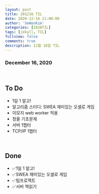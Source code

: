 ```yaml
---
layout: post
title: 201216 TIL
date: 2020-12-16 11:00:00
author: 'SeWonKim'
categories: [2020TIL]
tags: [jekyll, TIL]
fullview: false
comments: true
description: 12월 16일 TIL
---
```


### December 16, 2020

&nbsp;

## To Do

- 1일 1 알고!
- 알고리즘 스터디: SWEA 재미있는 오셀로 게임
- 이모지 web worker 적용
- 정올 기초문제
- 서버 1챕터
- TCP/IP 1챕터

&nbsp;
&nbsp;

## Done

- ✅1일 1 알고!
- ✅SWEA 재미있는 오셀로 게임
- ✅텀프로젝트
- ✅서버 책읽기

&nbsp;
&nbsp;
